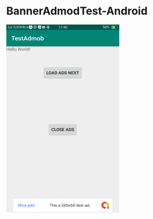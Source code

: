# BannerAdmodTest-Android
<img src="https://raw.githubusercontent.com/tusinh/BannerAdmodTest-Android/master/img.png" width="300" height="500">

